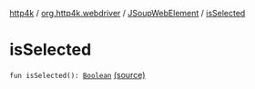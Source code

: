 [http4k](../../index.md) / [org.http4k.webdriver](../index.md) / [JSoupWebElement](index.md) / [isSelected](./is-selected.md)

# isSelected

`fun isSelected(): `[`Boolean`](https://kotlinlang.org/api/latest/jvm/stdlib/kotlin/-boolean/index.html) [(source)](https://github.com/http4k/http4k/blob/master/http4k-testing-webdriver/src/main/kotlin/org/http4k/webdriver/JSoupWebElement.kt#L105)
